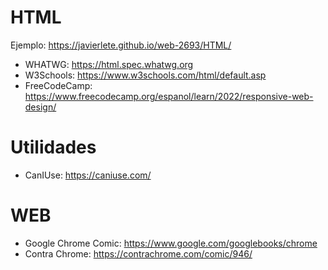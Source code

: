 # HTML

Ejemplo: https://javierlete.github.io/web-2693/HTML/

- WHATWG: https://html.spec.whatwg.org
- W3Schools: https://www.w3schools.com/html/default.asp
- FreeCodeCamp: https://www.freecodecamp.org/espanol/learn/2022/responsive-web-design/

# Utilidades

- CanIUse: https://caniuse.com/

# WEB
- Google Chrome Comic: https://www.google.com/googlebooks/chrome
- Contra Chrome: https://contrachrome.com/comic/946/
